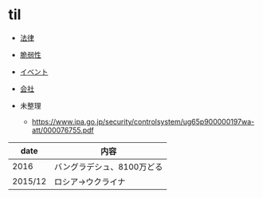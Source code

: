 # til

* [法律](law/index.md)

* [脆弱性](vulnerability/index.md)

* [イベント](event/index.md)

* [会社](company/index.md)

* 未整理
  * https://www.ipa.go.jp/security/controlsystem/ug65p900000197wa-att/000076755.pdf
 
|date|内容|
|---|---|
|2016|バングラデシュ、8100万どる|
|2015/12|ロシア→ウクライナ|
